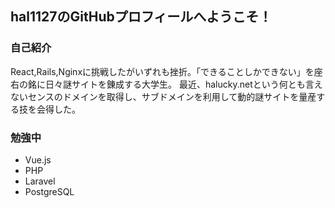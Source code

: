 ## hal1127のGitHubプロフィールへようこそ！

### 自己紹介
React,Rails,Nginxに挑戦したがいずれも挫折。「できることしかできない」を座右の銘に日々謎サイトを錬成する大学生。
最近、halucky.netという何とも言えないセンスのドメインを取得し、サブドメインを利用して動的謎サイトを量産する技を会得した。

### 勉強中
- Vue.js
- PHP
- Laravel
- PostgreSQL
